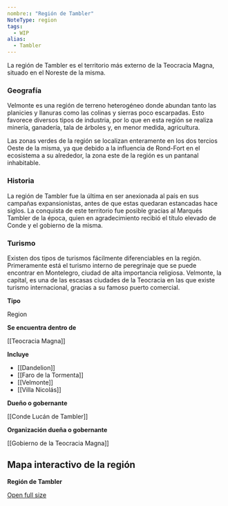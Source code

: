 ```yaml
---
nombre:: "Región de Tambler"
NoteType: region
tags:
  - WIP
alias:
  - Tambler
---
```



La región de Tambler es el territorio más externo de la Teocracia Magna, situado en el Noreste de la misma.

### Geografía

Velmonte es una región de terreno heterogéneo donde abundan tanto las planicies y llanuras como las colinas y sierras poco escarpadas. Esto favorece diversos tipos de industria, por lo que en esta región se realiza minería, ganadería, tala de árboles y, en menor medida, agricultura.

Las zonas verdes de la región se localizan enteramente en los dos tercios Oeste de la misma, ya que debido a la influencia de Rond-Fort en el ecosistema a su alrededor, la zona este de la región es un pantanal inhabitable.

### Historia

La región de Tambler fue la última en ser anexionada al país en sus campañas expansionistas, antes de que estas quedaran estancadas hace siglos. La conquista de este territorio fue posible gracias al Marqués Tambler de la época, quien en agradecimiento recibió el título elevado de Conde y el gobierno de la misma.

### Turismo

Existen dos tipos de turismos fácilmente diferenciables en la región. Primeramente está el turismo interno de peregrinaje que se puede encontrar en Montelegro, ciudad de alta importancia religiosa. Velmonte, la capital, es una de las escasas ciudades de la Teocracia en las que existe turismo internacional, gracias a su famoso puerto comercial.

**Tipo**

Region

**Se encuentra dentro de**

[[Teocracia Magna]]

**Incluye**

- [[Dandelion]]
- [[Faro de la Tormenta]]
- [[Velmonte]]
- [[Villa Nicolás]]

**Dueño o gobernante**

[[Conde Lucán de Tambler]]

**Organización dueña o gobernante**

[[Gobierno de la Teocracia Magna]]

## Mapa interactivo de la región

**Región de Tambler**

[Open full size](/w/nia-tero-marioespiro/map/caebe8cf-959f-4bf2-a9f9-7d2604e34467)